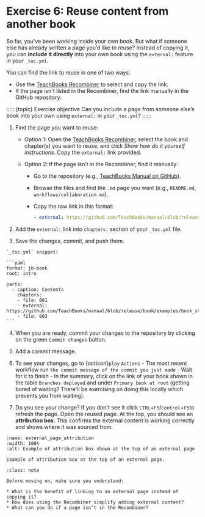 # Exercise 6: Reuse content from another book

So far, you've been working inside your own book. But what if someone else has already written a page you’d like to reuse? Instead of copying it, you can **include it directly** into your own book using the `external:` feature in your `_toc.yml`.

You can find the link to reuse in one of two ways:

* Use the [TeachBooks Recombiner](https://teachbooks.io/recombiner/) to select and copy the link.
* If the page isn't listed in the Recombiner, find the link manually in the GitHub repository.

::::::{topic} Exercise objective
Can you include a page from someone else’s book into your own using `external:` in your `_toc.yml`?
::::::


1. Find the page you want to reuse:

   * Option 1: Open the [TeachBooks Recombiner](https://teachbooks.io/recombiner/), select the book and chapter(s) you want to reuse, and click *Show how do it yourself instructions*. Copy the `external:` link provided.
   * Option 2: If the page isn’t in the Recombiner, find it manually:

     * Go to the repository (e.g., [TeachBooks Manual on GitHub](https://github.com/TeachBooks/manual)).
     * Browse the files and find the `.md` page you want (e.g., `README.md`, `workflows/collaboration.md`).
     * Copy the raw link in this format:

       ```yaml
       - external: https://github.com/TeachBooks/manual/blob/release/book/examples/book_structure.md
       ```

2. Add the `external:` link into `chapters:` section of your `_toc.yml` file.

3. Save the changes, commit, and push them.


````{admonition} Example
`_toc.yml` snippet:

```yaml
format: jb-book
root: intro

parts:
  - caption: Contents
    chapters:
    - file: 001
    - external: https://github.com/TeachBooks/manual/blob/release/book/examples/book_structure.md
    - file: 003
```
````

4. When you are ready, commit your changes to the repository by clicking on the green `Commit changes` button.

5. Add a commit message.

6. To see your changes, go to {octicon}`play` `Actions` - The most recent workflow run `the commit message of the commit you just made` - Wait for it to finish - In the summary, click on the link of your book shown in the table `Branches deployed` and under `Primary book at root` (getting bored of waiting? There'll be exercising on doing this locally which prevents you from waiting).

7. Do you see your change? If you don't see it click `CTRL`+`F5`/`Control`+`F5`to refresh the page. Open the reused page. At the top, you should see an **attribution box**. This confirms the external content is working correctly and shows where it was sourced from. 

```{figure} https://github.com/TeachBooks/template_figures/blob/main/external_page_attribution.png?raw=true
:name: external_page_attribution
:width: 100%
:alt: Example of attribution box shown at the top of an external page

Example of attribution box at the top of an external page.
```

```{admonition} Check your understanding
:class: note

Before moving on, make sure you understand:

* What is the benefit of linking to an external page instead of copying it?
* How does using the Recombiner simplify adding external content?
* What can you do if a page isn’t in the Recombiner?
```












